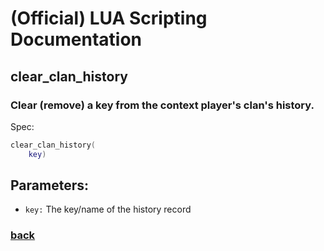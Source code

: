 
# (Official) LUA Scripting Documentation

## clear_clan_history

### Clear (remove) a key from the context player's clan's history.

Spec:
```lua
clear_clan_history(
	key)
```
## Parameters:
- `key:` The key/name of the history record
### [back](../history)
